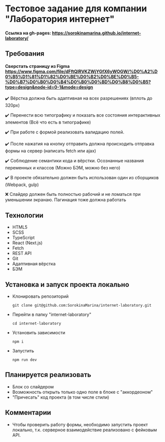 # Тестовое задание для компании "Лаборатория интернет"
#### Ссылка на gh-pages: https://sorokinamarina.github.io/internet-laboratory/

## Требования
#### Сверстать страницу из Figma https://www.figma.com/file/dFftQlRVKZWjYGfX6yWOGW/%D0%A2%D0%B5%D1%81%D1%82%D0%BE%D0%B2%D0%BE%D0%B5-%D0%B7%D0%B0%D0%B4%D0%B0%D0%BD%D0%B8%D0%B5?type=design&node-id=0-1&mode=design 

✔️ Вёрстка должна быть адаптивная на всех разрешениях (вплоть до 320px)

✔️ Перенести всю типографику и показать все состояния интерактивных элементов (Всё что есть в типографике)

✔️ При работе с формой реализовать валидацию полей.

✔️ После нажатия на кнопку отправить должна происходить отправка формы на сервер (написать fetch или ajax)

✔️ Соблюдение семантики кода и вёрстки. Осознанные названия переменных и классов (Можно БЭМ, можно без него)

✔️ В проекте обязательно должен быть использован один из сборщиков (Webpack, gulp)

❌ Слайдер должен быть полностью рабочий и не ломаться при уменьшении экранаю. Пагинация тоже должна работать

## Технологии
* HTML5
* SCSS
* TypeScript
* React (Next.js)
* Fetch
* REST API
* Git
* Адаптивная вёрстка
* БЭМ

## Установка и запуск проекта локально
* Клонировать репозиторий
  
  `git clone git@github.com:SorokinaMarina/internet-laboratory.git`

* Перейти в папку "internet-laboratory"
  
  `cd internet-laboratory`

* Установить зависимости
  
  `npm i`

* Запустить 
  
  `npm run dev`

## Планируется реализовать

* Блок со слайдером
* Возможность открыть только одно поле в блоке с "аккордеоном"
* "Причесать" код проекта (в том числе стили)

## Комментарии
* Чтобы проверить работу формы, необходимо запустить проект локально, т.к. серверное взаимодействие реализовано с фейковым API.
